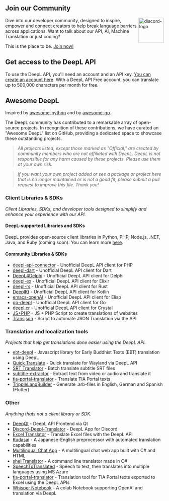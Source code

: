 ## Join our Community

<a href="https://discord.gg/DeepL"><img align="right" src="https://assets-global.website-files.com/6257adef93867e50d84d30e2/636e0b52aa9e99b832574a53_full_logo_blurple_RGB.png" alt="discord-logo" title="DeepL Discord" height="80px" /></a>

Dive into our developer community, designed to inspire, empower and connect creators to help break language barriers across applications. Want to talk about our API, AI, Machine Translation or just coding? 

This is the place to be. 
<a href="https://discord.gg/DeepL">Join now!</a>

## Get access to the DeepL API

To use the DeepL API, you'll need an account and an API key. [You can create an account here](https://www.deepl.com/pro?utm_source=github&utm_medium=github-awesome-deepl#developer). With a DeepL API Free account, you can translate up to 500,000 characters per month for free.

## Awesome DeepL 
Inspired by [awesome-python](https://github.com/vinta/awesome-python) and by [awesome-go](https://github.com/avelino/awesome-go).

The DeepL community has contributed to a remarkable array of open-source projects. In recognition of these contributions, we have curated an "Awesome DeepL" list on GitHub, providing a dedicated space to showcase these outstanding projects.

> _All projects listed, except those marked as "Official," are created by community members who are not affiliated with DeepL. DeepL is not responsible for any harm caused by these projects. Please use them at your own risk._


> _If you want your own project added or see a package or project here that is no longer maintained or is not a good fit, please submit a pull request to improve this file. Thank you!_

### Client Libraries & SDKs
_Client Libraries, SDKs, and developer tools designed to simplify and enhance your experience with our API._

#### DeepL-supported Libraries and SDKs
DeepL provides open-source client libraries in Python, PHP, Node.js, .NET, Java, and Ruby (coming soon). You can learn more [here](https://developers.deepl.com/docs/api-reference/client-libraries?utm_source=github&utm_medium=github-awesome-deepl).

#### Community Libraries & SDKs
- [deepl-api-connector](https://github.com/SC-Networks/deepl-api-connector) - Unofficial DeepL API client for PHP
- [deepl-dart](https://github.com/komape/deepl_dart) - Unofficial DeepL API client for Dart
- [DeepL4Delphi](https://github.com/DeveloppeurPascal/DeepL4Delphi) - Unofficial DeepL API client for Delphi
- [deepl-ex](https://github.com/hergetto/deepl_ex) - Unofficial DeepL API client for Elixir
- [deepl-rs](https://github.com/Avimitin/deepl-rs) - Unofficial DeepL API client for Rust
- [DeeplKt](https://github.com/Micha-ohne-el/DeeplKt) - Unofficial DeepL API client for Kotlin
- [emacs-openAI](https://github.com/emacs-openai/deepl) - Unofficial DeepL API client for Elisp
- [go-deepl](https://github.com/candy12t/go-deepl) - Unofficial DeepL API client for Go
- [deepl.cr](https://github.com/kojix2/deepl.cr) - Unofficial DeepL API client for Crystal
- [JS+PHP](https://github.com/serhii-deineko/deepl) - JS + PHP Script to create translations of websites
- [Transjson](https://github.com/gaelo-dev/transjson) - Script to automate JSON Translation via the API 

 
### Translation and localization tools
_Projects that help get translations done easier using the DeepL API._

- [ebt-deepl](https://github.com/sc-voice/ebt-deepl) - Javascript library for Early Buddhist Texts (EBT) translation using DeepL
- [Quick Translate](https://github.com/MathieuMoalic/quicktranslate) - Quick translate for Wayland via DeepL API
- [SRT Translator](https://github.com/Fabrice-Deshayes-aka-Xtream/srt-translator) - Batch translate subtitle SRT files
- [subtitle-extractor](https://github.com/sevengivings/subtitle-extractor) - Extract text from video or audio and translate it 
- [tia-portal-translator](https://github.com/kurcontko/tia-portal-translator) - Translate TIA Portal texts
- [TrippleLangBuilder](https://github.com/infiniteAppsUG/tripleLangBuilder) - Generate .arb-files in English, German and Spanish (Flutter)
  
### Other
_Anything thats not a client library or SDK._

- [DeepQt](https://github.com/VoxelCubes/DeepQt) - DeepL API Frontend via Qt
- [Discord-Deepl-Translator](https://github.com/peunsu/discord-deepl-translator) - DeepL App for Discord
- [Excel Translator](https://github.com/SapporoAlex/Excel-to-Deepl-Translator) - Translate Excel files with the DeepL API
- [Kudasai](https://github.com/Bikatr7/Kudasai) - A Japanese-English preprocessor with automated translation capabilities
- [Multilingual Chat App](https://github.com/980k/cross-language-chat-app) - A multilingual chat web app built with C# and HTML
- [shellTranslator](https://github.com/GryphusOneSeven/shellTranslator) - A command line translator made in C#
- [SpeechToTranslated](https://github.com/PunkUnicorn/SpeechToTranslated) - Speech to text, then translates into multiple languages using MS Azure
- [tia-portal-translator](https://github.com/kurcontko/tia-portal-translator) - Translation tool for TIA Portal texts exported to Excel using the DeepL APIs
- [Whisper Notebook](https://github.com/cnbeining/Whisper_Notebook) - A colab Notebook supporting OpenAI and translation via DeepL
